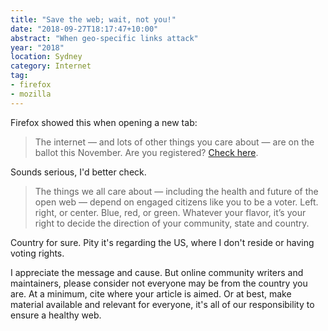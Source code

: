 ```yaml
---
title: "Save the web; wait, not you!"
date: "2018-09-27T18:17:47+10:00"
abstract: "When geo-specific links attack"
year: "2018"
location: Sydney
category: Internet
tag:
- firefox
- mozilla
---
```

Firefox showed this when opening a new tab:

> The internet — and lots of other things you care about — are on the ballot this November. Are you registered? [Check here].

[Check here]: https://blog.mozilla.org/internetcitizen/2018/09/20/be-a-voter-save-the-web/?sample_rate=0.001&snippet_name=9418#utm_source=UTM-IS-SPAM&utm_medium=UTM-IS-SPAM&utm_campaign=UTM-IS-SPAM&utm_term=UTM-IS-SPAM&utm_content=UTM-IS-SPAM

Sounds serious, I'd better check.

> The things we all care about — including the health and future of the open web — depend on engaged citizens like you to be a voter. Left. right, or center. Blue, red, or green. Whatever your flavor, it’s your right to decide the direction of your community, state and country.

Country for sure. Pity it's regarding the US, where I don't reside or having voting rights.

I appreciate the message and cause. But online community writers and maintainers, please consider not everyone may be from the country you are. At a minimum, cite where your article is aimed. Or at best, make material available and relevant for everyone, it's all of our responsibility to ensure a healthy web.

